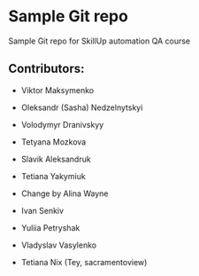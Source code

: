 # Sample Git repo

Sample Git repo for SkillUp automation QA course

## Contributors: 

- Viktor Maksymenko

- Oleksandr (Sasha) Nedzelnytskyi

- Volodymyr Dranivskyy

- Tetyana Mozkova

- Slavik Aleksandruk


- Tetiana Yakymiuk

- Change by Alina Wayne

- Ivan Senkiv

- Yuliia Petryshak 

- Vladyslav Vasylenko

- Tetiana Nix (Tey, sacramentoview)
